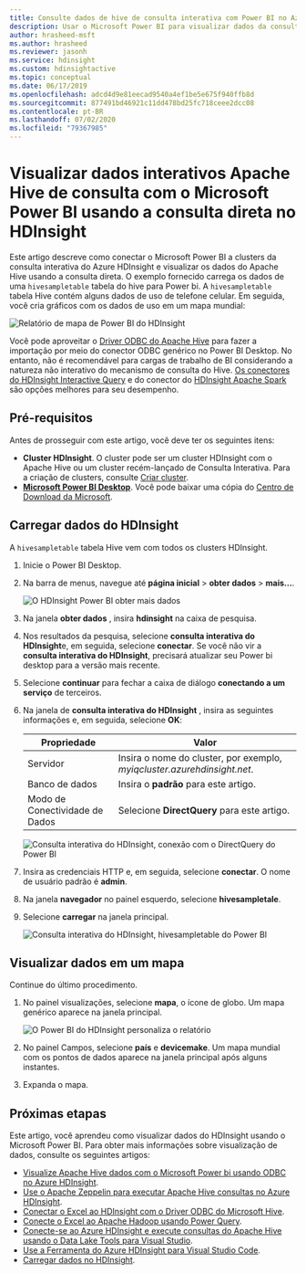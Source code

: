 ```yaml
---
title: Consulte dados de hive de consulta interativa com Power BI no Azure HDInsight
description: Usar o Microsoft Power BI para visualizar dados da consulta interativa do Hive do Azure HDInsight
author: hrasheed-msft
ms.author: hrasheed
ms.reviewer: jasonh
ms.service: hdinsight
ms.custom: hdinsightactive
ms.topic: conceptual
ms.date: 06/17/2019
ms.openlocfilehash: adcd4d9e81eecad9540a4ef1be5e675f940ffb8d
ms.sourcegitcommit: 877491bd46921c11dd478bd25fc718ceee2dcc08
ms.contentlocale: pt-BR
ms.lasthandoff: 07/02/2020
ms.locfileid: "79367985"
---
```

# <a name="visualize-interactive-query-apache-hive-data-with-microsoft-power-bi-using-direct-query-in-hdinsight"></a>Visualizar dados interativos Apache Hive de consulta com o Microsoft Power BI usando a consulta direta no HDInsight

Este artigo descreve como conectar o Microsoft Power BI a clusters da consulta interativa do Azure HDInsight e visualizar os dados do Apache Hive usando a consulta direta. O exemplo fornecido carrega os dados de uma `hivesampletable` tabela do hive para Power bi. A `hivesampletable` tabela Hive contém alguns dados de uso de telefone celular. Em seguida, você cria gráficos com os dados de uso em um mapa mundial:

![Relatório de mapa de Power BI do HDInsight](./media/apache-hadoop-connect-hive-power-bi-directquery/hdinsight-power-bi-visualization.png)

Você pode aproveitar o [Driver ODBC do Apache Hive](../hadoop/apache-hadoop-connect-hive-power-bi.md) para fazer a importação por meio do conector ODBC genérico no Power BI Desktop. No entanto, não é recomendável para cargas de trabalho de BI considerando a natureza não interativo do mecanismo de consulta do Hive. [Os conectores do HDInsight Interactive Query](./apache-hadoop-connect-hive-power-bi-directquery.md) e do conector do [HDInsight Apache Spark](https://docs.microsoft.com/power-bi/spark-on-hdinsight-with-direct-connect) são opções melhores para seu desempenho.

## <a name="prerequisites"></a>Pré-requisitos
Antes de prosseguir com este artigo, você deve ter os seguintes itens:

* **Cluster HDInsight**. O cluster pode ser um cluster HDInsight com o Apache Hive ou um cluster recém-lançado de Consulta Interativa. Para a criação de clusters, consulte [Criar cluster](../hadoop/apache-hadoop-linux-tutorial-get-started.md).
* **[Microsoft Power BI Desktop](https://powerbi.microsoft.com/desktop/)**. Você pode baixar uma cópia do [Centro de Download da Microsoft](https://www.microsoft.com/download/details.aspx?id=45331).

## <a name="load-data-from-hdinsight"></a>Carregar dados do HDInsight

A `hivesampletable` tabela Hive vem com todos os clusters HDInsight.

1. Inicie o Power BI Desktop.

2. Na barra de menus, navegue até **página inicial**  >  **obter dados**  >  **mais...**.

    ![O HDInsight Power BI obter mais dados](./media/apache-hadoop-connect-hive-power-bi-directquery/hdinsight-power-bi-open-odbc.png)

3. Na janela **obter dados** , insira **hdinsight** na caixa de pesquisa.  

4. Nos resultados da pesquisa, selecione **consulta interativa do HDInsight**e, em seguida, selecione **conectar**.  Se você não vir a **consulta interativa do HDInsight**, precisará atualizar seu Power bi desktop para a versão mais recente.

5. Selecione **continuar** para fechar a caixa de diálogo **conectando a um serviço** de terceiros.

6. Na janela de **consulta interativa do HDInsight** , insira as seguintes informações e, em seguida, selecione **OK**:

    |Propriedade | Valor |
    |---|---|
    |Servidor |Insira o nome do cluster, por exemplo, *myiqcluster.azurehdinsight.net*.|
    |Banco de dados |Insira o **padrão** para este artigo.|
    |Modo de Conectividade de Dados |Selecione **DirectQuery** para este artigo.|

    ![Consulta interativa do HDInsight, conexão com o DirectQuery do Power BI](./media/apache-hadoop-connect-hive-power-bi-directquery/hdinsight-interactive-query-power-bi-connect.png)

7. Insira as credenciais HTTP e, em seguida, selecione **conectar**. O nome de usuário padrão é **admin**.

8. Na janela **navegador** no painel esquerdo, selecione **hivesampletale**.

9. Selecione **carregar** na janela principal.

    ![Consulta interativa do HDInsight, hivesampletable do Power BI](./media/apache-hadoop-connect-hive-power-bi-directquery/hdinsight-interactive-query-power-bi-hivesampletable.png)

## <a name="visualize-data-on-a-map"></a>Visualizar dados em um mapa

Continue do último procedimento.

1. No painel visualizações, selecione **mapa**, o ícone de globo. Um mapa genérico aparece na janela principal.

    ![O Power BI do HDInsight personaliza o relatório](./media/apache-hadoop-connect-hive-power-bi-directquery/hdinsight-power-bi-customize.png)

2. No painel Campos, selecione **país** e **devicemake**. Um mapa mundial com os pontos de dados aparece na janela principal após alguns instantes.

3. Expanda o mapa.

## <a name="next-steps"></a>Próximas etapas
Este artigo, você aprendeu como visualizar dados do HDInsight usando o Microsoft Power BI.  Para obter mais informações sobre visualização de dados, consulte os seguintes artigos:

* [Visualize Apache Hive dados com o Microsoft Power bi usando ODBC no Azure HDInsight](../hadoop/apache-hadoop-connect-hive-power-bi.md). 
* [Use o Apache Zeppelin para executar Apache Hive consultas no Azure HDInsight](../interactive-query/hdinsight-connect-hive-zeppelin.md).
* [Conectar o Excel ao HDInsight com o Driver ODBC do Microsoft Hive](../hadoop/apache-hadoop-connect-excel-hive-odbc-driver.md).
* [Conecte o Excel ao Apache Hadoop usando Power Query](../hadoop/apache-hadoop-connect-excel-power-query.md).
* [Conecte-se ao Azure HDInsight e execute consultas do Apache Hive usando o Data Lake Tools para Visual Studio](../hadoop/apache-hadoop-visual-studio-tools-get-started.md).
* [Use a Ferramenta do Azure HDInsight para Visual Studio Code](../hdinsight-for-vscode.md).
* [Carregar dados no HDInsight](./../hdinsight-upload-data.md).
